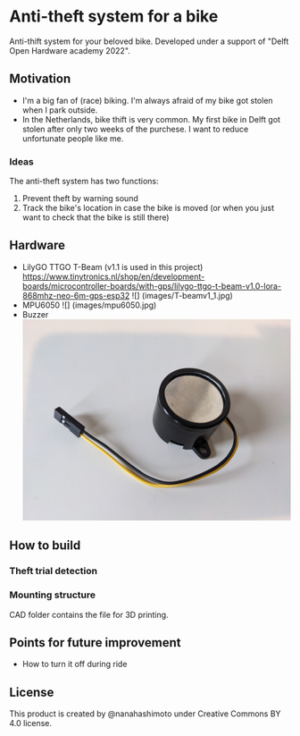 # Anti-theft system for a bike
Anti-thift system for your beloved bike.
Developed under a support of "Delft Open Hardware academy 2022".

## Motivation
- I'm a big fan of (race) biking. I'm always afraid of my bike got stolen when I park outside.
- In the Netherlands, bike thift is very common. My first bike in Delft got stolen after only two weeks of the purchese. I want to reduce unfortunate people like me.

### Ideas
The anti-theft system has two functions:
1. Prevent theft by warning sound
2. Track the bike's location in case the bike is moved (or when you just want to check that the bike is still there)

## Hardware 
- LilyGO TTGO T-Beam (v1.1 is used in this project)
https://www.tinytronics.nl/shop/en/development-boards/microcontroller-boards/with-gps/lilygo-ttgo-t-beam-v1.0-lora-868mhz-neo-6m-gps-esp32
![] (images/T-beamv1_1.jpg)
- MPU6050
![] (images/mpu6050.jpg)
- Buzzer
![](images/Buzzer.jpg)

## How to build
### Theft trial detection



### Mounting structure
CAD folder contains the file for 3D printing.

## Points for future improvement
- How to turn it off during ride

## License
This product is created by @nanahashimoto under Creative Commons BY 4.0 license.
